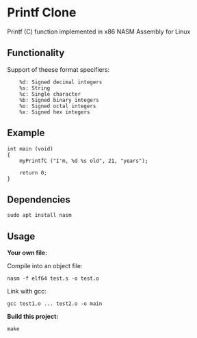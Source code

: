 # Printf Clone

Printf (C) function implemented in x86 NASM Assembly for Linux

## Functionality

Support of theese format specifiers:
```
    %d: Signed decimal integers
    %s: String
    %c: Single character
    %b: Signed binary integers
    %o: Signed octal integers
    %x: Signed hex integers

```

## Example

```
int main (void)
{
    myPrintfC ("I'm, %d %s old", 21, "years");

    return 0;
}

```
## Dependencies

```
sudo apt install nasm
```

## Usage

**Your own file:**

Compile into an object file:

``` 
nasm -f elf64 test.s -o test.o
```

Link with gcc:

```
gcc test1.o ... test2.o -o main
```

**Build this project:**

```
make
```


